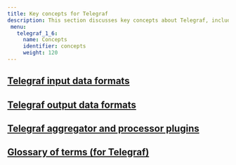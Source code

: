 ```yaml
---
title: Key concepts for Telegraf
description: This section discusses key concepts about Telegraf, including information on supported input data formats, output data formats, aggregator and processor plugins, and includes a glossary of important terms.
 menu:
   telegraf_1_6:
     name: Concepts
     identifier: concepts
     weight: 120
---
```


## [Telegraf input data formats](/telegraf/v1.6/concepts/data_formats_input/)



## [Telegraf output data formats](/telegraf/v1.6/concepts/data_formats_output/)

## [Telegraf aggregator and processor plugins](/telegraf/v1.6/concepts/aggregator_processor_plugins/)

## [Glossary of terms (for Telegraf)](/telegraf/v1.6/concepts/glossary/)
